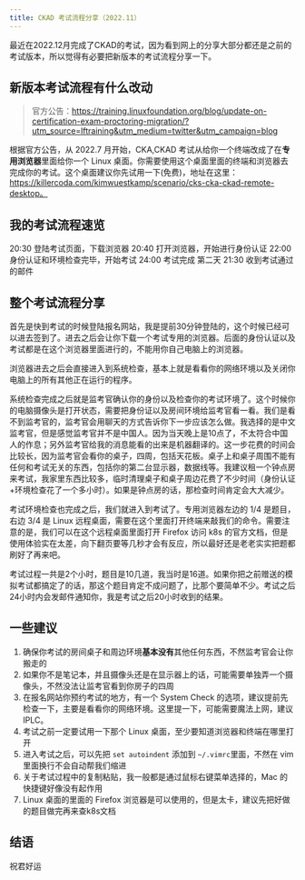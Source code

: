 ```yaml
---
title: CKAD 考试流程分享（2022.11）
---
```

最近在2022.12月完成了CKAD的考试，因为看到网上的分享大部分都还是之前的考试版本，所以觉得有必要把新版本的考试流程分享一下。

## 新版本考试流程有什么改动
> 官方公告：https://training.linuxfoundation.org/blog/update-on-certification-exam-proctoring-migration/?utm_source=lftraining&utm_medium=twitter&utm_campaign=blog

根据官方公告，从 2022.7 月开始，CKA,CKAD 考试从给你一个终端改成了在**专用浏览器**里面给你一个 Linux 桌面。你需要使用这个桌面里面的终端和浏览器去完成你的考试。这个桌面建议你先试用一下(免费)，地址在这里：https://killercoda.com/kimwuestkamp/scenario/cks-cka-ckad-remote-desktop。

## 我的考试流程速览
20:30 登陆考试页面，下载浏览器
20:40 打开浏览器，开始进行身份认证
22:00 身份认证和环境检查完毕，开始考试
24:00 考试完成
第二天 21:30 收到考试通过的邮件

## 整个考试流程分享
首先是快到考试的时候登陆报名网站，我是提前30分钟登陆的，这个时候已经可以进去签到了。进去之后会让你下载一个考试专用的浏览器。后面的身份认证以及考试都是在这个浏览器里面进行的，不能用你自己电脑上的浏览器。

浏览器进去之后会直接进入到系统检查，基本上就是看看你的网络环境以及关闭你电脑上的所有其他正在运行的程序。

系统检查完成之后就是监考官确认你的身份以及检查你的考试环境了。这个时候你的电脑摄像头是打开状态，需要把身份证以及房间环境给监考官看一看。我们是看不到监考官的，监考官会用聊天的方式告诉你下一步应该怎么做。我选择的是中文监考官，但是感觉监考官并不是中国人。因为当天晚上是10点了，不太符合中国人的作息；另外监考官给我的消息能看的出来是机器翻译的。这一步花费的时间会比较长，因为监考官会看你的桌子，四周，包括天花板。桌子上和桌子周围不能有任何和考试无关的东西，包括你的第二台显示器，数据线等。我建议租一个钟点房来考试，我家里东西比较多，临时清理桌子和桌子周边花费了不少时间（身份认证+环境检查花了一个多小时）。如果是钟点房的话，那检查时间肯定会大大减少。

考试环境检查也完成之后，我们就进入到考试了。专用浏览器左边的 1/4 是题目，右边 3/4 是 Linux 远程桌面，需要在这个里面打开终端来敲我们的命令。需要注意的是，我们可以在这个远程桌面里面打开 Firefox 访问 k8s 的官方文档，但是使用体验实在太差，向下翻页要等几秒才会有反应，所以最好还是老老实实把题都刷好了再来吧。

考试过程一共是2个小时，题目是10几道，我当时是16道。如果你把之前赠送的模拟考试都搞定了的话，那这个题目肯定不成问题了，比那个要简单不少。考试之后24小时内会发邮件通知你，我是考试之后20小时收到的结果。

## 一些建议
1. 确保你考试的房间桌子和周边环境**基本没有**其他任何东西，不然监考官会让你搬走的
2. 如果你不是笔记本，并且摄像头还是在显示器上的话，可能需要单独弄一个摄像头，不然没法让监考官看到你房子的四周
3. 在报名网站你预约考试的地方，有一个 System Check 的选项，建议提前先检查一下，主要是看看你的网络环境。这里提一下，可能需要魔法上网，建议 IPLC。
4. 考试之前一定要试用一下那个 Linux 桌面，至少要知道浏览器和终端在哪里打开
5. 进入考试之后，可以先把 `set autoindent` 添加到 `~/.vimrc`里面，不然在 vim 里面换行不会自动帮我们缩进
6. 关于考试过程中的复制粘贴，我一般都是通过鼠标右键菜单选择的，Mac 的快捷键好像没有起作用
7. Linux 桌面的里面的 Firefox 浏览器是可以使用的，但是太卡，建议先把好做的题目做完再来查k8s文档

## 结语
祝君好运